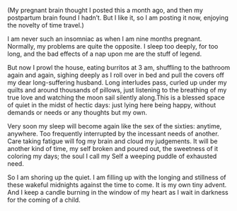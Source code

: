 (My pregnant brain thought I posted this a month ago, and then my postpartum brain found I hadn’t. But I like it, so I am posting it now, enjoying the novelty of time travel.)

I am never such an insomniac as when I am nine months pregnant. Normally, my problems are quite the opposite. I sleep too deeply, for too long, and the bad effects of a nap upon me are the stuff of legend.

But now I prowl the house, eating burritos at 3 am, shuffling to the bathroom again and again, sighing deeply as I roll over in bed and pull the covers off my dear long-suffering husband. Long interludes pass, curled up under my quilts and around thousands of pillows, just listening to the breathing of my true love and watching the moon sail silently along.This is a blessed space of quiet in the midst of hectic days: just lying here being happy, without demands or needs or any thoughts but my own.

Very soon my sleep will become again like the sex of the sixties: anytime, anywhere. Too frequently interrupted by the incessant needs of another. Care taking fatigue will fog my brain and cloud my judgements. It will be another kind of time, my self broken and poured out, the sweetness of it coloring my days; the soul I call my Self a weeping puddle of exhausted need.

So I am shoring up the quiet. I am filling up with the longing and stillness of these wakeful midnights against the time to come. It is my own tiny advent. And I keep a candle burning in the window of my heart as I wait in darkness for the coming of a child.